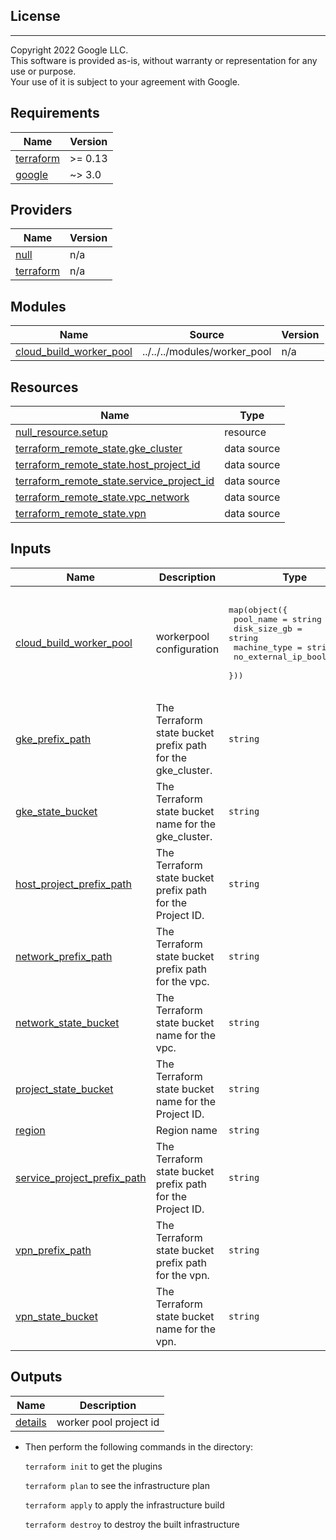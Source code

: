 ## License
---
Copyright 2022 Google LLC.  
This software is provided as-is, without warranty or representation for any use or purpose.  
Your use of it is subject to your agreement with Google. 

## Requirements

| Name | Version |
|------|---------|
| <a name="requirement_terraform"></a> [terraform](#requirement\_terraform) | >= 0.13 |
| <a name="requirement_google"></a> [google](#requirement\_google) | ~> 3.0 |

## Providers

| Name | Version |
|------|---------|
| <a name="provider_null"></a> [null](#provider\_null) | n/a |
| <a name="provider_terraform"></a> [terraform](#provider\_terraform) | n/a |

## Modules

| Name | Source | Version |
|------|--------|---------|
| <a name="module_cloud_build_worker_pool"></a> [cloud\_build\_worker\_pool](#module\_cloud\_build\_worker\_pool) | ../../../modules/worker_pool | n/a |

## Resources

| Name | Type |
|------|------|
| [null_resource.setup](https://registry.terraform.io/providers/hashicorp/null/latest/docs/resources/resource) | resource |
| [terraform_remote_state.gke_cluster](https://registry.terraform.io/providers/hashicorp/terraform/latest/docs/data-sources/remote_state) | data source |
| [terraform_remote_state.host_project_id](https://registry.terraform.io/providers/hashicorp/terraform/latest/docs/data-sources/remote_state) | data source |
| [terraform_remote_state.service_project_id](https://registry.terraform.io/providers/hashicorp/terraform/latest/docs/data-sources/remote_state) | data source |
| [terraform_remote_state.vpc_network](https://registry.terraform.io/providers/hashicorp/terraform/latest/docs/data-sources/remote_state) | data source |
| [terraform_remote_state.vpn](https://registry.terraform.io/providers/hashicorp/terraform/latest/docs/data-sources/remote_state) | data source |

## Inputs

| Name | Description | Type | Default | Required |
|------|-------------|------|---------|:--------:|
| <a name="input_cloud_build_worker_pool"></a> [cloud\_build\_worker\_pool](#input\_cloud\_build\_worker\_pool) | workerpool configuration | <pre>map(object({<br>  pool_name               = string<br>  disk_size_gb            = string<br>  machine_type            = string<br>  no_external_ip_bool     = bool<br>  }))</pre> | <pre>{<br>  "cloud_build_worker_pool": {<br>    "disk_size_gb": "",<br>    "machine_type": "",<br>    "no_external_ip_bool": true,<br>    "pool_name": ""<br>  }<br>}</pre> | no |
| <a name="input_gke_prefix_path"></a> [gke\_prefix\_path](#input\_gke\_prefix\_path) | The Terraform state bucket prefix path for the gke\_cluster. | `string` | `""` | no |
| <a name="input_gke_state_bucket"></a> [gke\_state\_bucket](#input\_gke\_state\_bucket) | The Terraform state bucket name for the gke\_cluster. | `string` | `""` | no |
| <a name="input_host_project_prefix_path"></a> [host\_project\_prefix\_path](#input\_host\_project\_prefix\_path) | The Terraform state bucket prefix path for the Project ID. | `string` | `""` | no |
| <a name="input_network_prefix_path"></a> [network\_prefix\_path](#input\_network\_prefix\_path) | The Terraform state bucket prefix path for the vpc. | `string` | `""` | no |
| <a name="input_network_state_bucket"></a> [network\_state\_bucket](#input\_network\_state\_bucket) | The Terraform state bucket name for the vpc. | `string` | `""` | no |
| <a name="input_project_state_bucket"></a> [project\_state\_bucket](#input\_project\_state\_bucket) | The Terraform state bucket name for the Project ID. | `string` | `""` | no |
| <a name="input_region"></a> [region](#input\_region) | Region name | `string` | `""` | no |
| <a name="input_service_project_prefix_path"></a> [service\_project\_prefix\_path](#input\_service\_project\_prefix\_path) | The Terraform state bucket prefix path for the Project ID. | `string` | `""` | no |
| <a name="input_vpn_prefix_path"></a> [vpn\_prefix\_path](#input\_vpn\_prefix\_path) | The Terraform state bucket prefix path for the vpn. | `string` | `""` | no |
| <a name="input_vpn_state_bucket"></a> [vpn\_state\_bucket](#input\_vpn\_state\_bucket) | The Terraform state bucket name for the vpn. | `string` | `""` | no |

## Outputs

| Name | Description |
|------|-------------|
| <a name="output_details"></a> [details](#output\_details) | worker pool project id |

* Then perform the following commands in the directory:

   `terraform init` to get the plugins

   `terraform plan` to see the infrastructure plan

   `terraform apply` to apply the infrastructure build

   `terraform destroy` to destroy the built infrastructure
